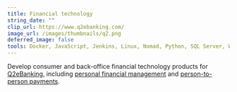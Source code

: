 ```yaml
---
title: Financial technology
string_date: ""
clip_url: https://www.q2ebanking.com/
image_url: /images/thumbnails/q2.png
deferred_image: false
tools: Docker, JavaScript, Jenkins, Linux, Nomad, Python, SQL Server, Windows
---
```

Develop consumer and back-office financial technology products for <a href="https://www.q2ebanking.com/">Q2eBanking</a>,
including <a href="https://www.q2ebanking.com/consumer-banking/#cpfm">personal financial management</a>
and <a href="https://www.q2ebanking.com/consumer-banking/#p2p">person-to-person payments</a>.
